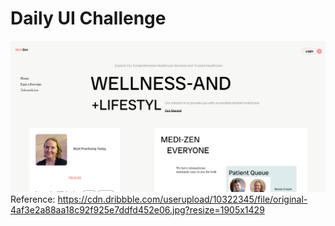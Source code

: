 # Daily UI Challenge

![alt text](Day1/day_1_ss.png "Day 1")
Reference: https://cdn.dribbble.com/userupload/10322345/file/original-4af3e2a88aa18c92f925e7ddfd452e06.jpg?resize=1905x1429
